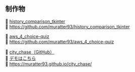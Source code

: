 ## 制作物

🧠 [history_comparison_tkinter](https://github.com/muratter93/history_comparison_tkinter)  
🔗 https://github.com/muratter93/history_comparison_tkinter

🧩 [aws_4_choice-quiz](https://github.com/muratter93/aws_4_choice-quiz)  
🔗 https://github.com/muratter93/aws_4_choice-quiz

🚓 [city_chase（GitHub）](https://github.com/muratter93/city_chase)  
🚀 [デモはこちら](https://muratter93.github.io/city_chase/)  
🔗 https://muratter93.github.io/city_chase/
